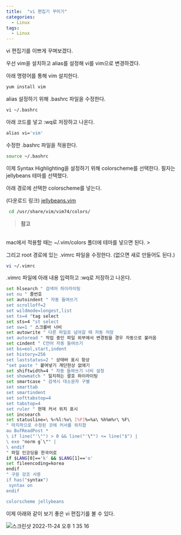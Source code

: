 ```yaml
---
title:  "vi 편집기 꾸미기"
categories:
  - Linux
tags:
  - Linux
---
```


vi 편집기를 이쁘게 꾸며보겠다.

우선 vim을 설치하고 alias를 설정해 vi를 vim으로 변경하겠다.

아래 명령어를 통해 vim 설치한다.

```bash
yum install vim
```

alias 설정하기 위해 .bashrc 파일을 수정한다.

```bash
vi ~/.bashrc
```

아래 코드를 넣고 :wq로 저장하고 나온다.

```bash
alias vi='vim'
```

수정한 .bashrc 파일을 적용한다.

```bash
source ~/.bashrc
```

이제 Syntax Highlighting을 설정하기 위해 colorscheme를 선택한다. 필자는 jellybeans 테마를 선택했다.

아래 경로에 선택한 colorscheme를 넣는다.

(다운로드 링크) [jellybeans.vim](https://s3-us-west-2.amazonaws.com/secure.notion-static.com/6a5b147d-c1e7-485c-92dc-09dcbadd0081/jellybeans.vim)

```bash
 cd /usr/share/vim/vim74/colors/
```

> **참고**
<br>
mac에서 적용할 때는 ~/.vim/colors 폴더에 테마를 넣으면 된다.
>


그리고 root 경로에 있는 .vimrc 파일을 수정한다. (없으면 새로 만들어도 된다.)

```bash
vi ~/.vimrc
```

.vimrc 파일에 아래 내용 입력하고 :wq로 저장하고 나온다.

```bash
set hlsearch " 검색어 하이라이팅
set nu " 줄번호
set autoindent " 자동 들여쓰기
set scrolloff=2
set wildmode=longest,list
set ts=4 "tag select
set sts=4 "st select
set sw=1 " 스크롤바 너비
set autowrite " 다른 파일로 넘어갈 때 자동 저장
set autoread " 작업 중인 파일 외부에서 변경됬을 경우 자동으로 불러옴
set cindent " C언어 자동 들여쓰기
set bs=eol,start,indent
set history=256
set laststatus=2 " 상태바 표시 항상
"set paste " 붙여넣기 계단현상 없애기
set shiftwidth=4 " 자동 들여쓰기 너비 설정
set showmatch " 일치하는 괄호 하이라이팅
set smartcase " 검색시 대소문자 구별
set smarttab
set smartindent
set softtabstop=4
set tabstop=4
set ruler " 현재 커서 위치 표시
set incsearch
set statusline=\ %<%l:%v\ [%P]%=%a\ %h%m%r\ %F\ 
" 마지막으로 수정된 곳에 커서를 위치함
au BufReadPost *
\ if line("'\"") > 0 && line("'\"") <= line("$") |
\ exe "norm g`\"" |
\ endif
" 파일 인코딩을 한국어로
if $LANG[0]=='k' && $LANG[1]=='o'
set fileencoding=korea
endif
" 구문 강조 사용
if has("syntax")
 syntax on
endif

colorscheme jellybeans
```

이제 아래와 같이 보기 좋은 vi 편집기를 볼 수 있다.

![스크린샷 2022-11-24 오후 1 35 16](https://user-images.githubusercontent.com/79130276/203695613-b1c64877-986f-4dcf-9b77-7de8896396a0.png)